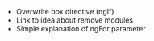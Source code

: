 - Overwrite box directive (ngIf)
- Link to idea about remove modules
- Simple explanation of ngFor parameter